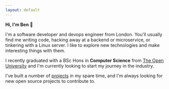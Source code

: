 ```yaml
---
layout: default
---
```


**Hi, I'm Ben** 👋

I'm a software developer and devops engineer from London. You'll usually find me writing code, hacking away at a backend or microservice, or tinkering with a Linux server.
I like to explore new technologies and make interesting things with them.

I recently graduated with a BSc Hons in **Computer Science** from [The Open University](https://open.ac.uk) and I'm currently looking to start my journey in the industry.

I've built a number of [projects](./projects.html) in my spare time, and I'm always looking for new open source projects to contribute to.
